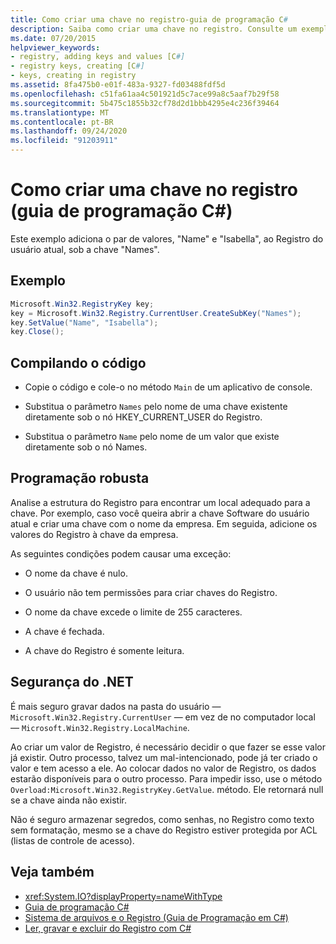 ```yaml
---
title: Como criar uma chave no registro-guia de programação C#
description: Saiba como criar uma chave no registro. Consulte um exemplo de código, compilando instruções e recursos adicionais disponíveis.
ms.date: 07/20/2015
helpviewer_keywords:
- registry, adding keys and values [C#]
- registry keys, creating [C#]
- keys, creating in registry
ms.assetid: 8fa475b0-e01f-483a-9327-fd03488fdf5d
ms.openlocfilehash: c51fa61aa4c501921d5c7ace99a8c5aaf7b29f58
ms.sourcegitcommit: 5b475c1855b32cf78d2d1bbb4295e4c236f39464
ms.translationtype: MT
ms.contentlocale: pt-BR
ms.lasthandoff: 09/24/2020
ms.locfileid: "91203911"
---
```

# <a name="how-to-create-a-key-in-the-registry-c-programming-guide"></a>Como criar uma chave no registro (guia de programação C#)

Este exemplo adiciona o par de valores, "Name" e "Isabella", ao Registro do usuário atual, sob a chave "Names".  
  
## <a name="example"></a>Exemplo  
  
```csharp  
Microsoft.Win32.RegistryKey key;  
key = Microsoft.Win32.Registry.CurrentUser.CreateSubKey("Names");  
key.SetValue("Name", "Isabella");  
key.Close();  
```  
  
## <a name="compiling-the-code"></a>Compilando o código  
  
- Copie o código e cole-o no método `Main` de um aplicativo de console.  
  
- Substitua o parâmetro `Names` pelo nome de uma chave existente diretamente sob o nó HKEY_CURRENT_USER do Registro.  
  
- Substitua o parâmetro `Name` pelo nome de um valor que existe diretamente sob o nó Names.  
  
## <a name="robust-programming"></a>Programação robusta  

 Analise a estrutura do Registro para encontrar um local adequado para a chave. Por exemplo, caso você queira abrir a chave Software do usuário atual e criar uma chave com o nome da empresa. Em seguida, adicione os valores do Registro à chave da empresa.  
  
 As seguintes condições podem causar uma exceção:  
  
- O nome da chave é nulo.  
  
- O usuário não tem permissões para criar chaves do Registro.  
  
- O nome da chave excede o limite de 255 caracteres.  
  
- A chave é fechada.  
  
- A chave do Registro é somente leitura.  
  
## <a name="net-security"></a>Segurança do .NET  

 É mais seguro gravar dados na pasta do usuário — `Microsoft.Win32.Registry.CurrentUser` — em vez de no computador local — `Microsoft.Win32.Registry.LocalMachine`.  
  
 Ao criar um valor de Registro, é necessário decidir o que fazer se esse valor já existir. Outro processo, talvez um mal-intencionado, pode já ter criado o valor e tem acesso a ele. Ao colocar dados no valor de Registro, os dados estarão disponíveis para o outro processo. Para impedir isso, use o método `Overload:Microsoft.Win32.RegistryKey.GetValue`. método. Ele retornará null se a chave ainda não existir.  
  
 Não é seguro armazenar segredos, como senhas, no Registro como texto sem formatação, mesmo se a chave do Registro estiver protegida por ACL (listas de controle de acesso).  
  
## <a name="see-also"></a>Veja também

- <xref:System.IO?displayProperty=nameWithType>
- [Guia de programação C#](../index.md)
- [Sistema de arquivos e o Registro (Guia de Programação em C#)](./index.md)
- [Ler, gravar e excluir do Registro com C#](https://www.codeproject.com/Articles/3389/Read-write-and-delete-from-registry-with-C)
